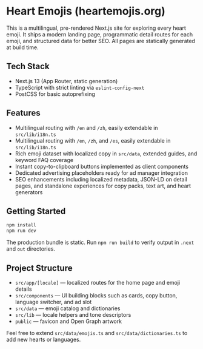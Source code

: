 # Heart Emojis (heartemojis.org)

This is a multilingual, pre-rendered Next.js site for exploring every heart emoji. It ships a modern landing page, programmatic detail routes for each emoji, and structured data for better SEO. All pages are statically generated at build time.

## Tech Stack

- Next.js 13 (App Router, static generation)
- TypeScript with strict linting via `eslint-config-next`
- PostCSS for basic autoprefixing

## Features

- Multilingual routing with `/en` and `/zh`, easily extendable in `src/lib/i18n.ts`
- Multilingual routing with `/en`, `/zh`, and `/es`, easily extendable in `src/lib/i18n.ts`
- Rich emoji dataset with localized copy in `src/data`, extended guides, and keyword FAQ coverage
- Instant copy-to-clipboard buttons implemented as client components
- Dedicated advertising placeholders ready for ad manager integration
- SEO enhancements including localized metadata, JSON-LD on detail pages, and standalone experiences for copy packs, text art, and heart generators

## Getting Started

```bash
npm install
npm run dev
```

The production bundle is static. Run `npm run build` to verify output in `.next` and `out` directories.

## Project Structure

- `src/app/[locale]` — localized routes for the home page and emoji details
- `src/components` — UI building blocks such as cards, copy button, language switcher, and ad slot
- `src/data` — emoji catalog and dictionaries
- `src/lib` — locale helpers and tone descriptors
- `public` — favicon and Open Graph artwork

Feel free to extend `src/data/emojis.ts` and `src/data/dictionaries.ts` to add new hearts or languages.
